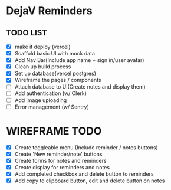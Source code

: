 # DejaV Reminders

## TODO LIST

- [x] make it deploy (vercel)
- [x] Scaffold basic UI with mock data
- [x] Add Nav Bar(Include app name + sign in/user avatar)
- [x] Clean up build process
- [x] Set up database(vercel postgres)
- [x] Wireframe the pages / components
- [ ] Attach database to UI(Create notes and display them)
- [ ] Add authentication (w/ Clerk)
- [ ] Add image uploading
- [ ] Error management (w/ Sentry)

# WIREFRAME TODO

- [x] Create toggleable menu (Include reminder / notes buttons)
- [x] Create 'New reminder/note' buttons
- [x] Create forms for notes and reminders
- [x] Create display for reminders and notes
- [x] Add completed checkbox and delete button to reminders
- [x] Add copy to clipboard button, edit and delete button on notes
